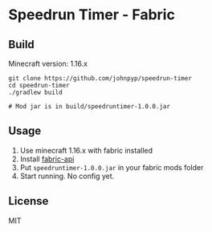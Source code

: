 # Speedrun Timer - Fabric

## Build

Minecraft version: 1.16.x

```
git clone https://github.com/johnpyp/speedrun-timer
cd speedrun-timer
./gradlew build

# Mod jar is in build/speedruntimer-1.0.0.jar

```

## Usage

1. Use minecraft 1.16.x with fabric installed
2. Install [fabric-api]("https://www.curseforge.com/minecraft/mc-mods/fabric-api")
3. Put `speedruntimer-1.0.0.jar` in your fabric mods folder
4. Start running. No config yet.

## License

MIT
